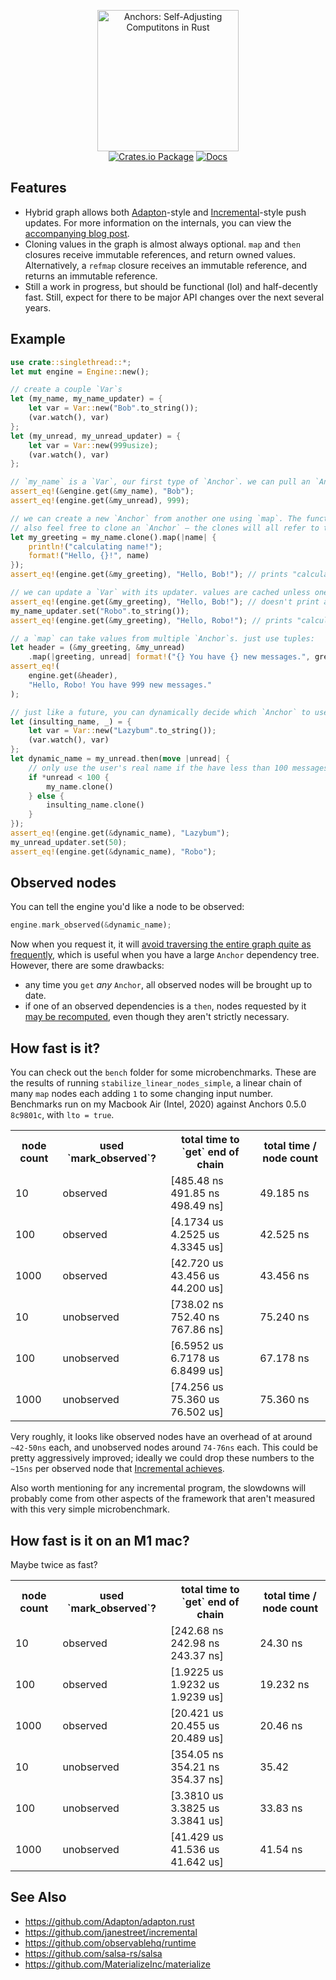 <p align="center">
  <img src="https://user-images.githubusercontent.com/1976330/88240812-1d9b2680-cc3d-11ea-8836-309e96df981d.png" alt="Anchors: Self-Adjusting Computitons in Rust" width="226">
  <br>
  <a href="https://crates.io/crates/anchors"><img src="https://img.shields.io/crates/v/anchors.svg" alt="Crates.io Package"></a> <a href="https://docs.rs/anchors"><img src="https://img.shields.io/badge/docs-docs.rs-success" alt="Docs"></a>
</p>

## Features

- Hybrid graph allows both [Adapton](https://github.com/Adapton/adapton.rust)-style and [Incremental](https://github.com/janestreet/incremental)-style push updates. For more information on the internals, you can view the [accompanying blog post](https://lord.io/blog/2020/spreadsheets/).
- Cloning values in the graph is almost always optional. `map` and `then` closures receive immutable references, and return owned values. Alternatively, a `refmap` closure receives an immutable reference, and returns an immutable reference.
- Still a work in progress, but should be functional (lol) and half-decently fast. Still, expect for there to be major API changes over the next several years.

## Example

```rust
use crate::singlethread::*;
let mut engine = Engine::new();

// create a couple `Var`s
let (my_name, my_name_updater) = {
    let var = Var::new("Bob".to_string());
    (var.watch(), var)
};
let (my_unread, my_unread_updater) = {
    let var = Var::new(999usize);
    (var.watch(), var)
};

// `my_name` is a `Var`, our first type of `Anchor`. we can pull an `Anchor`'s value out with our `engine`:
assert_eq!(&engine.get(&my_name), "Bob");
assert_eq!(engine.get(&my_unread), 999);

// we can create a new `Anchor` from another one using `map`. The function won't actually run until absolutely necessary.
// also feel free to clone an `Anchor` — the clones will all refer to the same inner state
let my_greeting = my_name.clone().map(|name| {
    println!("calculating name!");
    format!("Hello, {}!", name)
});
assert_eq!(engine.get(&my_greeting), "Hello, Bob!"); // prints "calculating name!"

// we can update a `Var` with its updater. values are cached unless one of its dependencies changes
assert_eq!(engine.get(&my_greeting), "Hello, Bob!"); // doesn't print anything
my_name_updater.set("Robo".to_string());
assert_eq!(engine.get(&my_greeting), "Hello, Robo!"); // prints "calculating name!"

// a `map` can take values from multiple `Anchor`s. just use tuples:
let header = (&my_greeting, &my_unread)
    .map(|greeting, unread| format!("{} You have {} new messages.", greeting, unread));
assert_eq!(
    engine.get(&header),
    "Hello, Robo! You have 999 new messages."
);

// just like a future, you can dynamically decide which `Anchor` to use with `then`:
let (insulting_name, _) = {
    let var = Var::new("Lazybum".to_string());
    (var.watch(), var)
};
let dynamic_name = my_unread.then(move |unread| {
    // only use the user's real name if the have less than 100 messages in their inbox
    if *unread < 100 {
        my_name.clone()
    } else {
        insulting_name.clone()
    }
});
assert_eq!(engine.get(&dynamic_name), "Lazybum");
my_unread_updater.set(50);
assert_eq!(engine.get(&dynamic_name), "Robo");
```

## Observed nodes

You can tell the engine you'd like a node to be observed:

```rust
engine.mark_observed(&dynamic_name);
```

Now when you request it, it will [avoid traversing the entire graph quite as frequently](https://blog.janestreet.com/seven-implementations-of-incremental/), which is useful when you have a large `Anchor` dependency tree. However, there are some drawbacks:

- any time you `get` *any* `Anchor`, all observed nodes will be brought up to date.
- if one of an observed dependencies is a `then`, nodes requested by it [may be recomputed](https://gist.github.com/khooyp/98abc0e64dc296deaa48), even though they aren't strictly necessary.

## How fast is it?

You can check out the `bench` folder for some microbenchmarks. These are the results of running `stabilize_linear_nodes_simple`, a linear chain of many `map` nodes each adding `1` to some changing input number. Benchmarks run on my Macbook Air (Intel, 2020) against Anchors 0.5.0 `8c9801c`, with `lto = true`.

<table>
  <tr>
    <th>node count</th>
    <th>used `mark_observed`?</th>
    <th>total time to `get` end of chain</th>
    <th>total time / node count</th>
  </tr>

  <tr>
    <td>10</td>
    <td>observed</td>
    <td>[485.48 ns 491.85 ns 498.49 ns]</td>
    <td>49.185 ns</td>
  </tr>

  <tr>
    <td>100</td>
    <td>observed</td>
    <td>[4.1734 us 4.2525 us 4.3345 us]</td>
    <td>42.525 ns</td>
  </tr>

  <tr>
    <td>1000</td>
    <td>observed</td>
    <td>[42.720 us 43.456 us 44.200 us]</td>
    <td>43.456 ns</td>
  </tr>

  <tr>
    <td>10</td>
    <td>unobserved</td>
    <td>[738.02 ns 752.40 ns 767.86 ns]</td>
    <td>75.240 ns</td>
  </tr>


  <tr>
    <td>100</td>
    <td>unobserved</td>
    <td>[6.5952 us 6.7178 us 6.8499 us]</td>
    <td>67.178 ns</td>
  </tr>

  <tr>
    <td>1000</td>
    <td>unobserved</td>
    <td>[74.256 us 75.360 us 76.502 us]</td>
    <td>75.360 ns</td>
  </tr>
</table>

Very roughly, it looks like observed nodes have an overhead of at around `~42-50ns` each, and unobserved nodes around `74-76ns` each. This could be pretty aggressively improved; ideally we could drop these numbers to the `~15ns` per observed node that [Incremental achieves](https://github.com/janestreet/incr_map/blob/master/bench/src/linear.ml).

Also worth mentioning for any incremental program, the slowdowns will probably come from other aspects of the framework that aren't measured with this very simple microbenchmark.

## How fast is it on an M1 mac?

Maybe twice as fast?

<table>
  <tr>
    <th>node count</th>
    <th>used `mark_observed`?</th>
    <th>total time to `get` end of chain</th>
    <th>total time / node count</th>
  </tr>
  <tr>
    <td>10</td>
    <td>observed</td>
    <td>[242.68 ns 242.98 ns 243.37 ns]</td>
    <td>24.30 ns</td>
  </tr>
  <tr>
    <td>100</td>
    <td>observed</td>
    <td>[1.9225 us 1.9232 us 1.9239 us]</td>
    <td>19.232 ns</td>
  </tr>
  <tr>
    <td>1000</td>
    <td>observed</td>
    <td>[20.421 us 20.455 us 20.489 us]</td>
    <td>20.46 ns</td>
  </tr>
  <tr>
    <td>10</td>
    <td>unobserved</td>
    <td>[354.05 ns 354.21 ns 354.37 ns]</td>
    <td>35.42</td>
  </tr>
  <tr>
    <td>100</td>
    <td>unobserved</td>
    <td>[3.3810 us 3.3825 us 3.3841 us]</td>
    <td>33.83 ns</td>
  </tr>
  <tr>
    <td>1000</td>
    <td>unobserved</td>
    <td>[41.429 us 41.536 us 41.642 us]</td>
    <td>41.54 ns</td>
  </tr>
</table>

## See Also

- https://github.com/Adapton/adapton.rust
- https://github.com/janestreet/incremental
- https://github.com/observablehq/runtime
- https://github.com/salsa-rs/salsa
- https://github.com/MaterializeInc/materialize

